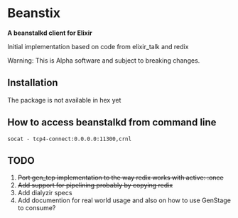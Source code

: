 # Beanstix

**A beanstalkd client for Elixir**

Initial implementation based on code from elixir_talk and redix

Warning: This is Alpha software and subject to breaking changes.

## Installation

The package is not available in hex yet

<!--
If [available in Hex](https://hex.pm/docs/publish), the package can be installed as:

  1. Add `beanstix` to your list of dependencies in `mix.exs`:

    ```elixir
    def deps do
      [{:beanstix, "~> 0.1.0"}]
    end
    ```

  2. Ensure `beanstix` is started before your application:

    ```elixir
    def application do
      [applications: [:beanstix]]
    end
    ```
-->

## How to access beanstalkd from command line

  ```
  socat - tcp4-connect:0.0.0.0:11300,crnl
  ```

 ## TODO

 1. ~~Port gen_tcp implementation to the way redix works with active: :once~~
 1. ~~Add support for pipelining probably by copying redix~~
 1. Add dialyzir specs
 1. Add documention for real world usage and also on how to use GenStage to consume?
